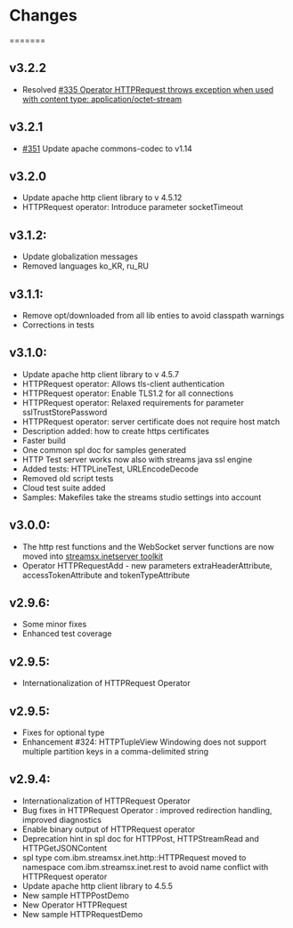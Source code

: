 # Changes
=======

## v3.2.2
* Resolved [#335 Operator HTTPRequest throws exception when used with content type: application/octet-stream](https://github.com/IBMStreams/streamsx.inet/issues/355)

## v3.2.1
* [#351](https://github.com/IBMStreams/streamsx.inet/issues/351) Update apache commons-codec to v1.14

## v3.2.0
* Update apache http client library to v 4.5.12
* HTTPRequest operator: Introduce parameter socketTimeout

## v3.1.2:
* Update globalization messages
* Removed languages ko_KR, ru_RU

## v3.1.1:
* Remove opt/downloaded from all lib enties to avoid classpath warnings
* Corrections in tests 

## v3.1.0:
* Update apache http client library to v 4.5.7
* HTTPRequest operator: Allows tls-client authentication
* HTTPRequest operator: Enable TLS1.2 for all connections
* HTTPRequest operator: Relaxed requirements for parameter sslTrustStorePassword
* HTTPRequest operator: server certificate does not require host match
* Description added: how to create https certificates
* Faster build
* One common spl doc for samples generated
* HTTP Test server works now also with streams java ssl engine
* Added tests: HTTPLineTest, URLEncodeDecode
* Removed old script tests
* Cloud test suite added
* Samples: Makefiles take the streams studio settings into account

## v3.0.0:
* The http rest functions and the WebSocket server functions are now moved into [streamsx.inetserver toolkit](https://github.com/IBMStreams/streamsx.inetserver/releases)
* Operator HTTPRequestAdd - new parameters extraHeaderAttribute, accessTokenAttribute and tokenTypeAttribute

## v2.9.6:
* Some minor fixes
* Enhanced test coverage

## v2.9.5:
* Internationalization of HTTPRequest Operator

## v2.9.5:
* Fixes for optional type
* Enhancement #324: HTTPTupleView Windowing does not support multiple partition keys in a comma-delimited string

## v2.9.4:
* Internationalization of HTTPRequest Operator
* Bug fixes in HTTPRequest Operator : improved redirection handling, improved diagnostics
* Enable binary output of HTTPRequest operator
* Deprecation hint in spl doc for HTTPPost, HTTPStreamRead and HTTPGetJSONContent
* spl type com.ibm.streamsx.inet.http::HTTPRequest moved to namespace com.ibm.streamsx.inet.rest to avoid name conflict with HTTPRequest operator
* Update apache http client library to 4.5.5
* New sample HTTPPostDemo
* New Operator HTTPRequest
* New sample HTTPRequestDemo
